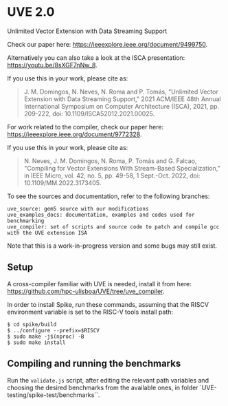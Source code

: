 # UVE 2.0
Unlimited Vector Extension with Data Streaming Support

Check our paper here: https://ieeexplore.ieee.org/document/9499750.

Alternatively you can also take a look at the ISCA presentation: https://youtu.be/8sXGF7nNw_8.

If you use this in your work, please cite as:

   > J. M. Domingos, N. Neves, N. Roma and P. Tomás, "Unlimited Vector Extension with Data Streaming Support," 2021 ACM/IEEE 48th Annual International Symposium on Computer Architecture (ISCA), 2021, pp. 209-222, doi: 10.1109/ISCA52012.2021.00025.

For work related to the compiler, check our paper here: https://ieeexplore.ieee.org/document/9772328.

If you use this in your work, please cite as:

   > N. Neves, J. M. Domingos, N. Roma, P. Tomás and G. Falcao, "Compiling for Vector Extensions With Stream-Based Specialization," in IEEE Micro, vol. 42, no. 5, pp. 49-58, 1 Sept.-Oct. 2022, doi: 10.1109/MM.2022.3173405.

To see the sources and documentation, refer to the following branches:

    uve_source: gem5 source with our modifications
    uve_examples_docs: documentation, examples and codes used for benchmarking
    uve_compiler: set of scripts and source code to patch and compile gcc with the UVE extension ISA

Note that this is a work-in-progress version and some bugs may still exist.

## Setup

A cross-compiler familiar with UVE is needed, install it from here: https://github.com/hpc-ulisboa/UVE/tree/uve_compiler.

In order to install Spike, run these commands, assuming that the RISCV environment variable is set to the RISC-V tools install path:
```
$ cd spike/build
$ ../configure --prefix=$RISCV
$ sudo make -j$(nproc) -B
$ sudo make install
```

## Compiling and running the benchmarks

Run the `validate.js` script, after editing the relevant path variables and choosing the desired benchmarks from the available ones, in folder `UVE-testing/spike-test/benchmarks``.